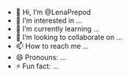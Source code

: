 - 👋 Hi, I’m @LenaPrepod
- 👀 I’m interested in ...
- 🌱 I’m currently learning ...
- 💞️ I’m looking to collaborate on ...
- 📫 How to reach me ...
- 😄 Pronouns: ...
- ⚡ Fun fact: ...

<!---
LenaPrepod/LenaPrepod is a ✨ special ✨ repository because its `README.md` (this file) appears on your GitHub profile.
You can click the Preview link to take a look at your changes.
--->
